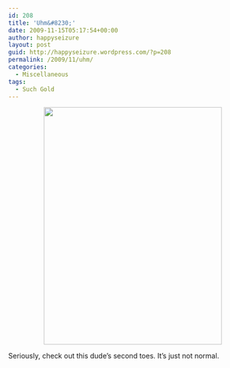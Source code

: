 ```yaml
---
id: 208
title: 'Uhm&#8230;'
date: 2009-11-15T05:17:54+00:00
author: happyseizure
layout: post
guid: http://happyseizure.wordpress.com/?p=208
permalink: /2009/11/uhm/
categories:
  - Miscellaneous
tags:
  - Such Gold
---
```

<p style="text-align:center;">
  <a href="http://img.photobucket.com/albums/v236/mikezero/Image045.jpg"><img class="aligncenter" title="Long toe" src="http://img.photobucket.com/albums/v236/mikezero/Image045.jpg" alt="" width="360" height="480" /></a>
</p>

<p style="text-align:left;">
  Seriously, check out this dude&#8217;s second toes. It&#8217;s just not normal.
</p>